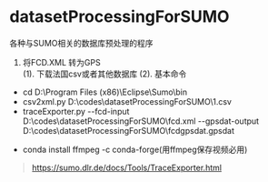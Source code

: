 # datasetProcessingForSUMO
 各种与SUMO相关的数据库预处理的程序

1. 将FCD.XML 转为GPS  
(1). 下载法国csv或者其他数据库
(2).  基本命令  
+ cd D:\Program Files (x86)\Eclipse\Sumo\bin
+ csv2xml.py D:\codes\datasetProcessingForSUMO\1.csv
+ traceExporter.py --fcd-input D:\codes\datasetProcessingForSUMO\fcd.xml --gpsdat-output D:\codes\datasetProcessingForSUMO\fcdgpsdat.gpsdat
* conda install ffmpeg -c conda-forge(用ffmpeg保存视频必用)
> https://sumo.dlr.de/docs/Tools/TraceExporter.html
